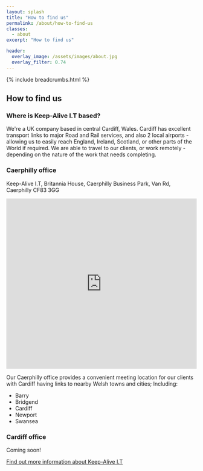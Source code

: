```yaml
---
layout: splash
title: "How to find us"
permalink: /about/how-to-find-us
classes:
  - about
excerpt: "How to find us"

header:
  overlay_image: /assets/images/about.jpg
  overlay_filter: 0.74
---
```



{% include breadcrumbs.html %}

## How to find us

### Where is Keep-Alive I.T based?
We're a UK company based in central Cardiff, Wales. Cardiff has excellent transport links to major Road and Rail services, and also 2 local airports - allowing us to easily reach England, Ireland, Scotland, or other parts of the World if required. We are able to travel to our clients, or work remotely - depending on the nature of the work that needs completing. 

### Caerphilly office
Keep-Alive I.T, Britannia House, Caerphilly Business Park, Van Rd, Caerphilly CF83 3GG



<iframe
  width="100%"
  height="450"
  frameborder="0" style="border:0"
  src="https://www.google.com/maps/embed/v1/place
         ?key=AIzaSyAGqZwBLZ2csNbTQWYqSuBhVicLY1HV70U
         &q=KeepAliveIT" allowfullscreen>
</iframe>

Our Caerphilly office provides a convenient meeting location for our clients with Cardiff having links to nearby Welsh towns and cities; Including:
- Barry
- Bridgend
- Cardiff
- Newport
- Swansea


### Cardiff office
Coming soon!

[Find out more information about Keep-Alive I.T](/about)
